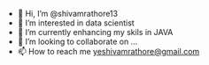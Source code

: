 - 👋 Hi, I’m @shivamrathore13
- 👀 I’m interested in data scientist 
- 🌱 I’m currently enhancing my skils in JAVA
- 💞️ I’m looking to collaborate on ...
- 📫 How to reach me yeshivamrathore@gmail.com

<!---
shivamrathore13/shivamrathore13 is a ✨ special ✨ repository because its `README.md` (this file) appears on your GitHub profile.
You can click the Preview link to take a look at your changes.
--->
